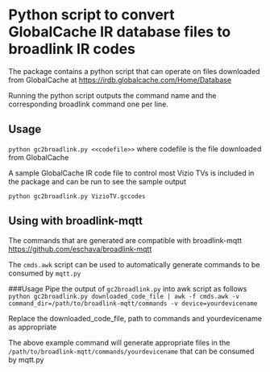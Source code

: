 # Python script to convert GlobalCache IR database files to broadlink IR codes
The package contains a python script that can operate on files downloaded from GlobalCache at https://irdb.globalcache.com/Home/Database

Running the python script outputs the command name and the corresponding broadlink command one per line.

## Usage
`python gc2broadlink.py <<codefile>>`
where codefile is the file downloaded from GlobalCache

A sample GlobalCache IR code file to control most Vizio TVs is included in the package and can be run to see the sample output

`python gc2broadlink.py VizioTV.gccodes`

## Using with broadlink-mqtt
The commands that are generated are compatible with broadlink-mqtt https://github.com/eschava/broadlink-mqtt

The `cmds.awk` script can be used to automatically generate commands to be consumed by `mqtt.py`

###Usage
Pipe the output of `gc2broadlink.py` into awk script as follows
`python gc2broadlink.py downloaded_code_file | awk -f cmds.awk -v command_dir=/path/to/broadlink-mqtt/commands -v device=yourdevicename`

Replace the downloaded_code_file, path to commands and yourdevicename as appropriate

The above example command will generate appropriate files in the `/path/to/broadlink-mqtt/commands/yourdevicename` that can be consumed by mqtt.py

